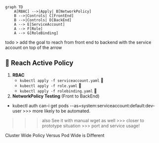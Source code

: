 ```mermaid
graph TD
    A[RBAC] -->|Apply| B[NetworkPolicy]
    B -->|Controls| C[FrontEnd]
    B -->|Controls| D[BackEnd]
    A --> E[ServiceAccount]
    A --> F[Role]
    A --> G[RoleBinding]
```

todo > add the goal to reach from front end to backend with the service account on top of the arrow

## 🚀 Reach Active Policy

1. **RBAC**
    - `kubectl apply -f serviceaccount.yaml` 📄
    - `kubectl apply -f role.yaml` 📄
    - `kubectl apply -f rolebinding.yaml` 📄
2. **NetworkPolicy Testing** (Front to BackEnd)
- kubectl auth can-i get pods --as=system:serviceaccount:default:dev-user >>> more likely to be automated.

>>> also See it with manual wget as well >>> closer to prototype situation >>> port and service usage!

Cluster Wide Policy Versus Pod Wide is Different